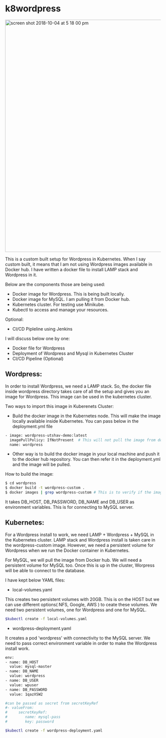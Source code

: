 # k8wordpress

<img width="751" alt="screen shot 2018-10-04 at 5 18 00 pm" src="https://user-images.githubusercontent.com/16876746/46472065-86f83e00-c7f9-11e8-89b3-661bf77e7701.png">


This is a custom built setup for Wordpress in Kubernetes. When I say custom built, it means that I am not using Wordpress images available in Docker hub. I have written a docker file to install LAMP stack and Wordpress in it.

Below are the components those are being used:
- Docker image for Wordpress. This is being built locally.
- Docker image for MySQL. I am pulling it from Docker hub.
- Kubernetes cluster. For testing use Minikube. 
- Kubectl to access and manage your resources. 

Optional:
- CI/CD Pipleline using Jenkins

I will discuss below one by one:
- Docker file for Wordpress
- Deployment of Wordpress and Mysql in Kubernetes Cluster
- CI/CD Pipeline (Optional)

## Wordpress:

In order to install Wordpress, we need a LAMP stack. So, the docker file inside wordpress directory takes care of all the setup and gives you an image for Wordpress. This image can be used in the kubernetes cluster. 

Two ways to import this image in Kuberenets Cluster:
- Build the docker image in the Kubernetes node. This will make the image locally available inside Kubernetes. You can pass below in the deployment.yml file
```sh
- image: wordpress-utshav-demo:latest
  imagePullPolicy: IfNotPresent  # This will not pull the image from docker hub if the image is present locally.
  name: wordpress
```
- Other way is to build the docker image in your local machine and push it to the docker hub repository. You can then refer it in the deployment.yml and the image will be pulled.

How to build the image:
```sh
$ cd wordpress
$ docker build -t wordpress-custom .
$ docker images | grep wordpress-custom # This is to verify if the image was built successfully
```

It takes DB_HOST, DB_PASSWORD, DB_NAME and DB_USER as environment variables. This is for connecting to MySQL server.

## Kubernetes:

For a Wordpress install to work, we need LAMP + Wordpress + MySQL in the Kubernetes cluster. LAMP stack and Wordpress install is taken care in the wordpress-custom image. However, we need a persistent volume for Wordpress when we run the Docker container in Kubernetes.

For MySQL, we will pull the image from Docker hub. We will need a persistent volume for MySQL too. Once this is up in the cluster, Worpress will be able to connect to the database.

I have kept below YAML files:

- local-volumes.yaml

This creates two persistent volumes with 20GB. This is on the HOST but we can use different options( NFS, Google, AWS ) to ceate these volumes. We need two persistent volumes, one for Wordpress and one for MySQL.

```sh
$kubectl create -f local-volumes.yaml
```

- wordpress-deployment.yaml

It creates a pod 'wordpress' with connectivity to the MySQL server. We need to pass correct environment variable in order to make the Wordpress install work.

```sh
env:
- name: DB_HOST
  value: mysql-master
- name: DB_NAME
  value: wordpress
- name: DB_USER
  value: wpuser
- name: DB_PASSWORD
  value: 1qazXSW2  

#can be passed as secret from secretKeyRef  
#- valueFrom:
#     secretKeyRef:
#        name: mysql-pass
#        key: password  
```

```sh
$kubectl create -f wordpress-deployment.yaml
```

